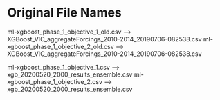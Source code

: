 # Original File Names

ml-xgboost_phase_1_objective_1_old.csv   --> XGBoost_VIC_aggregateForcings_2010-2014_20190706-082538.csv
ml-xgboost_phase_1_objective_2_old.csv   --> XGBoost_VIC_aggregateForcings_2010-2014_20190706-082538.csv

ml-xgboost_phase_1_objective_1.csv   --> xgb_20200520_2000_results_ensemble.csv
ml-xgboost_phase_1_objective_2.csv   --> xgb_20200520_2000_results_ensemble.csv
